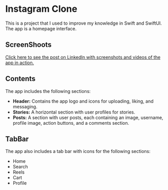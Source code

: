 # Instagram Clone

This is a project that I used to improve my knowledge in Swift and SwiftUI. The app is a homepage interface.

## ScreenShoots

[Click here to see the post on LinkedIn with screenshots and videos of the app in action.]()

## Contents

The app includes the following sections:

- **Header:** Contains the app logo and icons for uploading, liking, and messaging.
- **Stories:** A horizontal section with user profiles for stories.
- **Posts:** A section with user posts, each containing an image, username, profile image, action buttons, and a comments section.

## TabBar

The app also includes a tab bar with icons for the following sections:

- Home
- Search
- Reels
- Cart
- Profile

